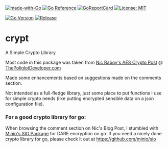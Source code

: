 [![made-with-Go](https://img.shields.io/badge/Made%20with-Go-1f425f.svg?color=%237fd5ea)](http://golang.org) 
[![Go Reference](https://pkg.go.dev/badge/github.com/moisoto/xlsrpt.svg)](https://pkg.go.dev/github.com/moisoto/crypt)
[![GoReportCard](https://goreportcard.com/badge/github.com/moisoto/crypt)](https://goreportcard.com/report/github.com/moisoto/crypt)
[![License: MIT](https://img.shields.io/badge/License-MIT-yellow.svg)](https://opensource.org/licenses/MIT)

[![Go Version](https://img.shields.io/github/go-mod/go-version/moisoto/crypt)](https://golang.org)
[![Release](https://img.shields.io/github/v/tag/moisoto/crypt?label=Release&sort=semver)](https://github.com/moisoto/crypt/releases/latest)

# crypt
A Simple Crypto Library

Most code in this package was taken from [Nic Raboy's AES Crypto Post](https://www.thepolyglotdeveloper.com/2018/02/encrypt-decrypt-data-golang-application-crypto-packages/) @ [ThePoliglotDeveloper.com](https://www.thepolyglotdeveloper.com)

Made some enhancements based on suggestions made on the comments section. 

Not intended as a full-fledge library, just some place to put functions I use for simple crypto needs (like putting encrypted sensible data on a json configuration file).

### For a good crypto library for go:

When browsing the comment section on Nic's Blog Post, I stumbled with [Minio's SIO Package](https://github.com/minio/sio) for DARE encryption on go. If you need a nicely done crypto library for go, please check it out at https://github.com/minio/sio
